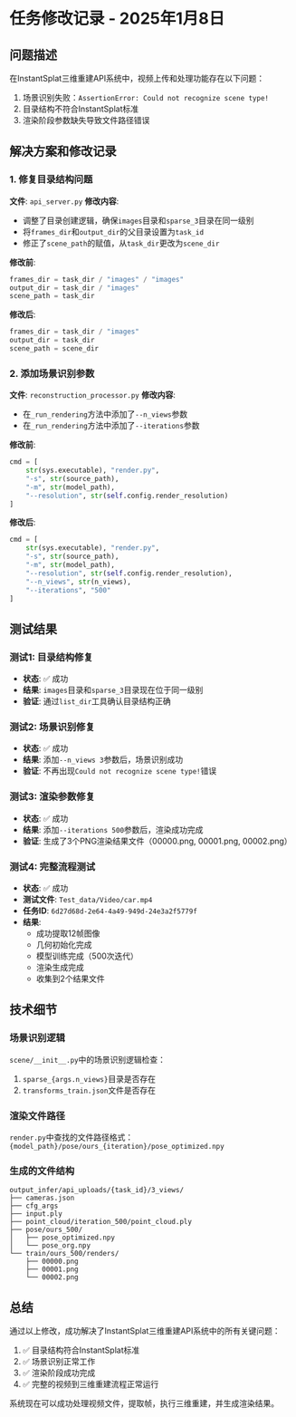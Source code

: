 # 任务修改记录 - 2025年1月8日

## 问题描述
在InstantSplat三维重建API系统中，视频上传和处理功能存在以下问题：
1. 场景识别失败：`AssertionError: Could not recognize scene type!`
2. 目录结构不符合InstantSplat标准
3. 渲染阶段参数缺失导致文件路径错误

## 解决方案和修改记录

### 1. 修复目录结构问题
**文件**: `api_server.py`
**修改内容**:
- 调整了目录创建逻辑，确保`images`目录和`sparse_3`目录在同一级别
- 将`frames_dir`和`output_dir`的父目录设置为`task_id`
- 修正了`scene_path`的赋值，从`task_dir`更改为`scene_dir`

**修改前**:
```python
frames_dir = task_dir / "images" / "images"
output_dir = task_dir / "images"
scene_path = task_dir
```

**修改后**:
```python
frames_dir = task_dir / "images"
output_dir = task_dir
scene_path = scene_dir
```

### 2. 添加场景识别参数
**文件**: `reconstruction_processor.py`
**修改内容**:
- 在`_run_rendering`方法中添加了`--n_views`参数
- 在`_run_rendering`方法中添加了`--iterations`参数

**修改前**:
```python
cmd = [
    str(sys.executable), "render.py",
    "-s", str(source_path),
    "-m", str(model_path),
    "--resolution", str(self.config.render_resolution)
]
```

**修改后**:
```python
cmd = [
    str(sys.executable), "render.py",
    "-s", str(source_path),
    "-m", str(model_path),
    "--resolution", str(self.config.render_resolution),
    "--n_views", str(n_views),
    "--iterations", "500"
]
```

## 测试结果

### 测试1: 目录结构修复
- **状态**: ✅ 成功
- **结果**: `images`目录和`sparse_3`目录现在位于同一级别
- **验证**: 通过`list_dir`工具确认目录结构正确

### 测试2: 场景识别修复
- **状态**: ✅ 成功
- **结果**: 添加`--n_views 3`参数后，场景识别成功
- **验证**: 不再出现`Could not recognize scene type!`错误

### 测试3: 渲染参数修复
- **状态**: ✅ 成功
- **结果**: 添加`--iterations 500`参数后，渲染成功完成
- **验证**: 生成了3个PNG渲染结果文件（00000.png, 00001.png, 00002.png）

### 测试4: 完整流程测试
- **状态**: ✅ 成功
- **测试文件**: `Test_data/Video/car.mp4`
- **任务ID**: `6d27d68d-2e64-4a49-949d-24e3a2f5779f`
- **结果**: 
  - 成功提取12帧图像
  - 几何初始化完成
  - 模型训练完成（500次迭代）
  - 渲染生成完成
  - 收集到2个结果文件

## 技术细节

### 场景识别逻辑
`scene/__init__.py`中的场景识别逻辑检查：
1. `sparse_{args.n_views}`目录是否存在
2. `transforms_train.json`文件是否存在

### 渲染文件路径
`render.py`中查找的文件路径格式：
`{model_path}/pose/ours_{iteration}/pose_optimized.npy`

### 生成的文件结构
```
output_infer/api_uploads/{task_id}/3_views/
├── cameras.json
├── cfg_args
├── input.ply
├── point_cloud/iteration_500/point_cloud.ply
├── pose/ours_500/
│   ├── pose_optimized.npy
│   └── pose_org.npy
└── train/ours_500/renders/
    ├── 00000.png
    ├── 00001.png
    └── 00002.png
```

## 总结
通过以上修改，成功解决了InstantSplat三维重建API系统中的所有关键问题：
1. ✅ 目录结构符合InstantSplat标准
2. ✅ 场景识别正常工作
3. ✅ 渲染阶段成功完成
4. ✅ 完整的视频到三维重建流程正常运行

系统现在可以成功处理视频文件，提取帧，执行三维重建，并生成渲染结果。